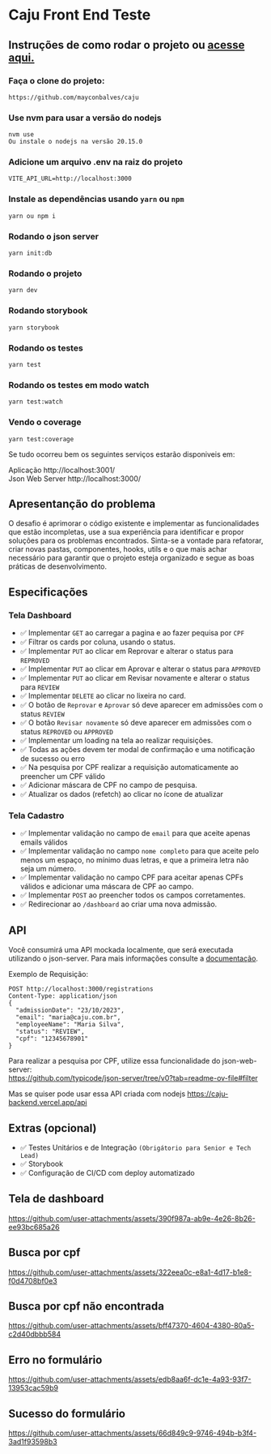 # Caju Front End Teste

## Instruções de como rodar o projeto ou [acesse aqui.](https://caju-mauve.vercel.app/#/dashboard)

### Faça o clone do projeto:

```shell
https://github.com/mayconbalves/caju
```

### Use nvm para usar a versão do nodejs

```shell
nvm use
Ou instale o nodejs na versão 20.15.0
```

### Adicione um arquivo .env na raiz do projeto

```shell
VITE_API_URL=http://localhost:3000
```

### Instale as dependências usando `yarn` ou `npm`

```shell
yarn ou npm i
```

### Rodando o json server

```shell
yarn init:db
```

### Rodando o projeto

```shell
yarn dev
```

### Rodando storybook

```shell
yarn storybook
```

### Rodando os testes

```shell
yarn test
```

### Rodando os testes em modo watch

```shell
yarn test:watch
```

### Vendo o coverage

```shell
yarn test:coverage
```

Se tudo ocorreu bem os seguintes serviços estarão disponiveis em:
<br/>

Aplicação http://localhost:3001/
<br/>
Json Web Server http://localhost:3000/

## Apresentanção do problema

O desafio é aprimorar o código existente e implementar as funcionalidades que estão incompletas, use a sua experiência para identificar e propor soluções para os problemas encontrados.
Sinta-se a vontade para refatorar, criar novas pastas, componentes, hooks, utils e o que mais achar necessário para garantir que o projeto esteja organizado e segue as boas práticas de desenvolvimento.

## Especificações

### Tela Dashboard

- ✅ Implementar `GET` ao carregar a pagina e ao fazer pequisa por `CPF`
- ✅ Filtrar os cards por coluna, usando o status.
- ✅ Implementar `PUT` ao clicar em Reprovar e alterar o status para `REPROVED`
- ✅ Implementar `PUT` ao clicar em Aprovar e alterar o status para `APPROVED`
- ✅ Implementar `PUT` ao clicar em Revisar novamente e alterar o status para `REVIEW`
- ✅ Implementar `DELETE` ao clicar no lixeira no card.
- ✅ O botão de `Reprovar` e `Aprovar` só deve aparecer em admissões com o status `REVIEW`
- ✅ O botão `Revisar novamente` só deve aparecer em admissões com o status `REPROVED` ou `APPROVED`
- ✅ Implementar um loading na tela ao realizar requisições.
- ✅ Todas as ações devem ter modal de confirmação e uma notificação de sucesso ou erro
- ✅ Na pesquisa por CPF realizar a requisição automaticamente ao preencher um CPF válido
- ✅ Adicionar máscara de CPF no campo de pesquisa.
- ✅ Atualizar os dados (refetch) ao clicar no ícone de atualizar

### Tela Cadastro

- ✅ Implementar validação no campo de `email` para que aceite apenas emails válidos
- ✅ Implementar validação no campo `nome completo` para que aceite pelo menos um espaço, no mínimo duas letras, e que a primeira letra não seja um número.
- ✅ Implementar validação no campo CPF para aceitar apenas CPFs válidos e adicionar uma máscara de CPF ao campo.
- ✅ Implementar `POST` ao preencher todos os campos corretamentes.
- ✅ Redirecionar ao `/dashboard` ao criar uma nova admissão.

## API

Você consumirá uma API mockada localmente, que será executada utilizando o json-server. Para mais informações consulte a [documentação](https://github.com/typicode/json-server/).

Exemplo de Requisição:

```
POST http://localhost:3000/registrations
Content-Type: application/json
{
  "admissionDate": "23/10/2023",
  "email": "maria@caju.com.br",
  "employeeName": "Maria Silva",
  "status": "REVIEW",
  "cpf": "12345678901"
}
```

Para realizar a pesquisa por CPF, utilize essa funcionalidade do json-web-server:
<br/>
https://github.com/typicode/json-server/tree/v0?tab=readme-ov-file#filter

Mas se quiser pode usar essa API criada com nodejs
https://caju-backend.vercel.app/api

## Extras (opcional)

- ✅ Testes Unitários e de Integração `(Obrigátorio para Senior e Tech Lead)`
- ✅ Storybook
- ✅ Configuração de CI/CD com deploy automatizado

## Tela de dashboard

https://github.com/user-attachments/assets/390f987a-ab9e-4e26-8b26-ee93bc685a26

## Busca por cpf

https://github.com/user-attachments/assets/322eea0c-e8a1-4d17-b1e8-f0d4708bf0e3

## Busca por cpf não encontrada

https://github.com/user-attachments/assets/bff47370-4604-4380-80a5-c2d40dbbb584

## Erro no formulário

https://github.com/user-attachments/assets/edb8aa6f-dc1e-4a93-93f7-13953cac59b9

## Sucesso do formulário

https://github.com/user-attachments/assets/66d849c9-9746-494b-b3f4-3ad1f93598b3
